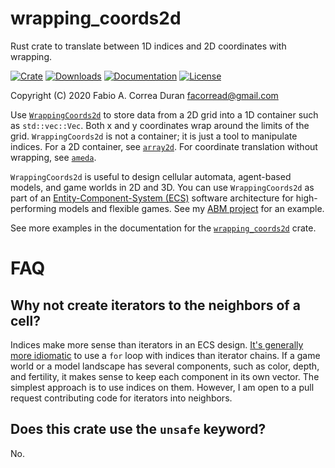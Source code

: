 # wrapping_coords2d
Rust crate to translate between 1D indices and 2D coordinates with wrapping.

[![Crate](https://img.shields.io/crates/v/wrapping_coords2d.svg)](https://crates.io/crates/wrapping_coords2d)
[![Downloads](https://img.shields.io/crates/d/wrapping_coords2d.svg)](https://crates.io/crates/wrapping_coords2d)
[![Documentation](https://docs.rs/wrapping_coords2d/badge.svg)](https://docs.rs/wrapping_coords2d)
[![License](https://img.shields.io/crates/l/wrapping_coords2d.svg)](https://www.apache.org/licenses/LICENSE-2.0)

Copyright (C) 2020 Fabio A. Correa Duran facorread@gmail.com

Use [`WrappingCoords2d`](https://docs.rs/wrapping_coords2d/latest/wrapping_coords2d/struct.WrappingCoords2d.html) to store data from a 2D grid into a 1D container such as `std::vec::Vec`. Both x and y coordinates wrap around the limits of the grid. `WrappingCoords2d` is not a container; it is just a tool to manipulate indices. For a 2D container, see [`array2d`](https://docs.rs/array2d/latest/array2d/). For coordinate translation without wrapping, see [`ameda`](https://docs.rs/ameda/latest/ameda).

`WrappingCoords2d` is useful to design cellular automata, agent-based models, and game worlds in 2D and 3D. You can use `WrappingCoords2d` as part of an [Entity-Component-System (ECS)](https://en.wikipedia.org/wiki/Entity_component_system) software architecture for high-performing models and flexible games. See my [ABM project](https://github.com/facorread/rust-agent-based-models) for an example.

See more examples in the documentation for the [`wrapping_coords2d`](https://docs.rs/wrapping_coords2d/latest/wrapping_coords2d/) crate.

# FAQ

## Why not create iterators to the neighbors of a cell?

Indices make more sense than iterators in an ECS design. [It's generally more idiomatic] to use a `for` loop with indices than iterator chains. If a game world or a model landscape has several components, such as color, depth, and fertility, it makes sense to keep each component in its own vector. The simplest approach is to use indices on them. However, I am open to a pull request contributing code for iterators into neighbors.

[It's generally more idiomatic]: https://doc.rust-lang.org/std/iter/trait.Iterator.html#method.for_each

## Does this crate use the `unsafe` keyword?

No.
